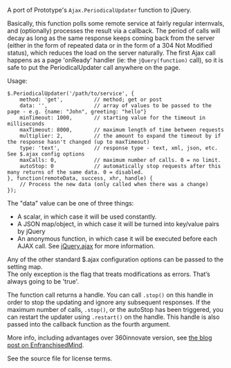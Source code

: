 A port of Prototype's `Ajax.PeriodicalUpdater` function to jQuery.

Basically, this function polls some remote service at fairly regular internvals,
and (optionally) processes the result via a callback.  The period of calls will
decay as long as the same response keeps coming back from the server (either in
the form of repeated data or in the form of a 304 Not Modified status), which
reduces the load on the server naturally.   The first Ajax call happens as a page
'onReady' handler (ie: the `jQuery(function)` call), so it is safe to put the PeriodicalUpdater call
anywhere on the page.

Usage:

    $.PeriodicalUpdater('/path/to/service', {
        method: 'get',          // method; get or post
        data: '',               // array of values to be passed to the page - e.g. {name: "John", greeting: "hello"}
        minTimeout: 1000,       // starting value for the timeout in milliseconds
        maxTimeout: 8000,       // maximum length of time between requests
        multiplier: 2,          // the amount to expand the timeout by if the response hasn't changed (up to maxTimeout)
        type: 'text',           // response type - text, xml, json, etc.  See $.ajax config options
        maxCalls: 0,            // maximum number of calls. 0 = no limit.
        autoStop: 0             // automatically stop requests after this many returns of the same data. 0 = disabled.
    }, function(remoteData, success, xhr, handle) {
        // Process the new data (only called when there was a change)
    });

The "data" value can be one of three things:

* A scalar, in which case it will be used constantly.
* A JSON map/object, in which case it will be turned into key/value pairs by jQuery
* An anonymous function, in which case it will be executed before each AJAX call.  See 
  [jQuery.ajax](http://api.jquery.com/jQuery.ajax/) for more information.

Any of the other standard $.ajax configuration options can be passed to the setting map.  
The only exception is the flag that treats modifications as errors. That’s always
going to be 'true'.

The function call returns a handle.  You can call `.stop()` on this handle in order to stop
the updating and ignore any subsequent responses.  If the maximum number of calls, `.stop()`, or 
the autoStop has been triggered, you can restart the updater using `.restart()` on the handle.
This handle is also passed into the callback function as the fourth argument.

More info, including advantages over 360innovate version, see 
[the blog post on EnfranchisedMind](http://enfranchisedmind.com/blog/posts/jquery-periodicalupdater/).

See the source file for license terms.
